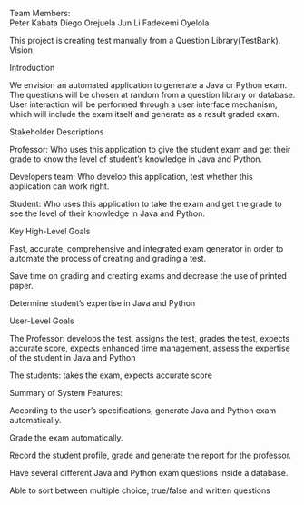 Team Members:  
Peter Kabata 
Diego Orejuela
Jun Li 
Fadekemi Oyelola

This project is creating test manually from a Question Library(TestBank).
Vision 

Introduction 

We envision an automated application to generate a Java or Python exam. The questions will be chosen at random from a question library or database. User interaction will be performed through a user interface mechanism, which will include the exam itself and generate as a result graded exam.   

Stakeholder Descriptions 

Professor:  Who uses this application to give the student exam and get their grade to know the level of student’s knowledge in Java and Python.   

Developers team:  Who develop this application, test whether this application can work right.  

Student: Who uses this application to take the exam and get the grade to see the level of their knowledge in Java and Python.  

Key High-Level Goals 

Fast, accurate, comprehensive and integrated exam generator in order to automate the process of creating and grading a test.  

Save time on grading and creating exams and decrease the use of printed paper. 

Determine student’s expertise in Java and Python  

User-Level Goals 

The Professor: develops the test, assigns the test, grades the test, expects accurate score, expects enhanced time management, assess the expertise of the student in Java and Python 

The students: takes the exam, expects accurate score 


Summary of System Features:  

According to the user’s specifications, generate Java and Python exam automatically. 

Grade the exam automatically. 

Record the student profile, grade and generate the report for the professor. 

Have several different Java and Python exam questions inside a database.  

Able to sort between multiple choice, true/false and written questions
